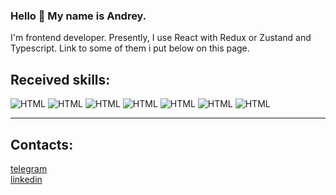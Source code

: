 ### Hello 👋 My name is Andrey.

I'm frontend developer.
Presently, I use React with Redux or Zustand and Typescript. Link to some of them i put below on this page.

## Received skills:
![HTML](https://img.shields.io/badge/-JS-yellow) ![HTML](https://img.shields.io/badge/-HTML-orange) ![HTML](https://img.shields.io/badge/-CSS+sass/less-blue) ![HTML](https://img.shields.io/badge/-react-orange) ![HTML](https://img.shields.io/badge/-redux-black) ![HTML](https://img.shields.io/badge/-jest+enzyme-grey) ![HTML](https://img.shields.io/badge/-storybook-pink)

<!--## Projects:

[e-commerce - Crwn-clothing](https://crwn-clothing-naijelo.vercel.app/)</br>
React - Redux - Typescript application for online clothing shop.

---

[Shelter](https://naijelo.github.io/shelter)</br>
HTML + CSS + JS. Realisation: fully adaptive, burger, slider, modal window.

---

[Wildlife](https://naijelo.github.io/wildlife/)<br/>
Simple Project made with HTML & CSS. It's without JS and serves like a PixelPerfect project example<br/>

---

[TicketSearch](https://github.com/naijelo/ticket-search)<br/>
Service for search tickets based on Aviasales API.
I used Jest+Enzyme for testing this application.

---

[Charity Fund Site](https://naijelo.github.io/test-charity)</br>
Test task. HTML + CSS, fully adaptive layout.-->


---

<!--[Demo Social network](https://naijelo.github.io/it_samurai/#/)<br/>
It is a demo of a social network. In this project I used React and Redux.<br/>
For fully posibility of test this application you can use the login and passwords below:<br/>
Login: free@samuraijs.com<br/>
Password: free<br/> -->


## Contacts:
[telegram](https://t.me/naijel)<br/>
[linkedin](https://www.linkedin.com/in/andrey-chistabayeu-5048aa172/)<br/>



<!--**naijelo/naijelo** is a ✨ _special_ ✨ repository because its `README.md` (this file) appears on your GitHub profile.

Here are some ideas to get you started:

- 🔭 I’m currently working on ...
- 🌱 I’m currently learning ...
- 👯 I’m looking to collaborate on ...
- 🤔 I’m looking for help with ...
- 💬 Ask me about ...
- 📫 How to reach me: ...
- 😄 Pronouns: ...
- ⚡ Fun fact: ...
-->
